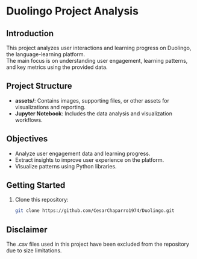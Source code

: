 # Duolingo Project Analysis

## Introduction
This project analyzes user interactions and learning progress on Duolingo, the language-learning platform.  
The main focus is on understanding user engagement, learning patterns, and key metrics using the provided data.

## Project Structure
- **assets/**: Contains images, supporting files, or other assets for visualizations and reporting.
- **Jupyter Notebook**: Includes the data analysis and visualization workflows.

## Objectives
- Analyze user engagement data and learning progress.
- Extract insights to improve user experience on the platform.
- Visualize patterns using Python libraries.

## Getting Started
1. Clone this repository:
   ```bash
   git clone https://github.com/CesarChaparro1974/Duolingo.git

## Disclaimer
The .csv files used in this project have been excluded from the repository due to size limitations. 